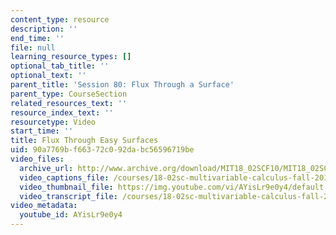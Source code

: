 ```yaml
---
content_type: resource
description: ''
end_time: ''
file: null
learning_resource_types: []
optional_tab_title: ''
optional_text: ''
parent_title: 'Session 80: Flux Through a Surface'
parent_type: CourseSection
related_resources_text: ''
resource_index_text: ''
resourcetype: Video
start_time: ''
title: Flux Through Easy Surfaces
uid: 90a7769b-f663-72c0-92da-bc56596719be
video_files:
  archive_url: http://www.archive.org/download/MIT18_02SCF10/MIT18_02SCF10Rec_56_300k.mp4
  video_captions_file: /courses/18-02sc-multivariable-calculus-fall-2010/11e2461e398154ecb1187441501e330b_AYisLr9e0y4.vtt
  video_thumbnail_file: https://img.youtube.com/vi/AYisLr9e0y4/default.jpg
  video_transcript_file: /courses/18-02sc-multivariable-calculus-fall-2010/4fcd45cd5b6850ef5576fb196b0aaa22_AYisLr9e0y4.pdf
video_metadata:
  youtube_id: AYisLr9e0y4
---
```

